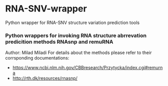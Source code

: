 # RNA-SNV-wrapper
Python wrapper for RNA-SNV structure variation prediction tools


### Python wrappers for invoking RNA structure abrrevation predicition methods RNAsnp and remuRNA
Author: Milad Miladi
For details about the methods please refer to their corrsponding documentations:

- https://www.ncbi.nlm.nih.gov/CBBresearch/Przytycka/index.cgi#remurna
- http://rth.dk/resources/rnasnp/
